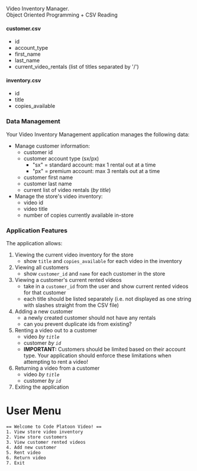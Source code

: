 Video Inventory Manager.  <br>Object Oriented Programming + CSV Reading




#### customer.csv
- id
- account_type 
- first_name 
- last_name 
- current_video_rentals (list of titles separated by '/')

#### inventory.csv
- id 
- title 
- copies_available 

### Data Management
Your Video Inventory Management application manages the following data:

- Manage customer information:
  - customer id
  - customer account type (sx/px)
    - "sx" = standard account: max 1 rental out at a time
    - "px" = premium account: max 3 rentals out at a time 
  - customer first name
  - customer last name 
  - current list of video rentals (*by title*)
- Manage the store's video inventory:
  - video id
  - video title
  - number of copies currently available in-store
  
### Application Features
The application allows: 
1. Viewing the current video inventory for the store
    - show `title` and `copies_available` for each video in the inventory
2. Viewing all customers
    - show `customer_id` and `name` for each customer in the store
3. Viewing a customer's current rented videos
    - take in a `customer_id` from the user and show current rented videos for that customer
    - each title should be listed separately (i.e. not displayed as one string with slashes straight from the CSV file)
4. Adding a new customer
    - a newly created customer should not have any rentals 
    - can you prevent duplicate ids from existing?
5. Renting a video out to a customer
    - video *by `title`*
    - customer *by `id`*
    - **IMPORTANT:** Customers should be limited based on their account type. Your application should enforce these limitations when attempting to rent a video!
6. Returning a video from a customer
    - video *by `title`*
    - customer *by `id`*
7. Exiting the application

# User Menu
```
== Welcome to Code Platoon Video! ==
1. View store video inventory
2. View store customers
3. View customer rented videos
4. Add new customer
5. Rent video
6. Return video
7. Exit
```
